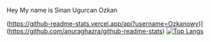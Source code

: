 Hey My name is Sinan Ugurcan Ozkan 

(https://github-readme-stats.vercel.app/api?username=Ozkanowy)](https://github.com/anuraghazra/github-readme-stats)
[![Top Langs](https://github-readme-stats.vercel.app/api/top-langs/?username=Ozkanowy&layout=donut-vertical)](https://github.com/anuraghazra/github-readme-stats)












